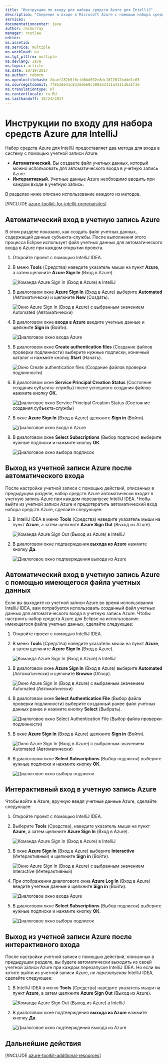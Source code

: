 ```yaml
---
title: "Инструкции по входу для набора средств Azure для IntelliJ"
description: "Сведения о входе в Microsoft Azure с помощью набора средств Azure для IntelliJ."
services: 
documentationcenter: java
author: rmcmurray
manager: routlaw
editor: 
ms.assetid: 
ms.service: multiple
ms.workload: na
ms.tgt_pltfrm: multiple
ms.devlang: Java
ms.topic: article
ms.date: 10/19/2017
ms.author: robmcm
ms.openlocfilehash: 2daef282b5f0cfd0bd592e8dc1872012bddd1c65
ms.sourcegitcommit: 7f8538e41c833deb69c300ad3431a431136a1f3e
ms.translationtype: HT
ms.contentlocale: ru-RU
ms.lasthandoff: 10/24/2017
---
```

# <a name="sign-in-instructions-for-the-azure-toolkit-for-intellij"></a>Инструкции по входу для набора средств Azure для IntelliJ

Набор средств Azure для IntelliJ предоставляет два метода для входа в систему с помощью учетной записи Azure:

  * **Автоматический.** Вы создаете файл учетных данных, который можно использовать для автоматического входа в учетную запись Azure.
  * **Интерактивный.** Учетные данные Azure необходимо вводить при каждом входе в учетную запись.

В разделах ниже описано использование каждого из методов.

[!INCLUDE [azure-toolkit-for-intellij-prerequisites](../includes/azure-toolkit-for-intellij-prerequisites.md)]

## <a name="sign-in-to-your-azure-account-automatically"></a>Автоматический вход в учетную запись Azure

В этом разделе показано, как создать файл учетных данных, содержащий данные субъекта-службы. После выполнения этого процесса Eclipse использует файл учетных данных для автоматического входа в Azure при каждом открытии проекта.

1. Откройте проект с помощью IntelliJ IDEA.

1. В меню **Tools** (Средства) наведите указатель мыши на пункт **Azure**, а затем щелкните **Azure Sign In** (Вход в Azure).

   ![Команда Azure Sign In (Вход в Azure) в IntelliJ][A01]

1. В диалоговом окне **Azure Sign In** (Вход в Azure) выберите **Automated** (Автоматически) и щелкните **New** (Создать).

   ![Окно Azure Sign In (Вход в Azure) с выбранным значением Automated (Автоматически)][A02]

1. В диалоговом окне **входа в Azure** введите учетные данные и щелкните **Sign in** (Войти).

   ![Диалоговое окно входа Azure][A03]

1. В диалоговом окне **Create authentication files** (Создание файлов проверки подлинности) выберите нужные подписки, конечный каталог и нажмите кнопку **Start** (Начать).

   ![Окно Create authentication files (Создание файлов проверки подлинности)][A04]

1. В диалоговом окне **Service Principal Creation Status** (Состояние создания субъекта-службы) после успешного создания файлов нажмите кнопку **ОК**.

   ![Диалоговое окно Service Principal Creation Status (Состояние создания субъекта-службы)][A05]

1. В окне **Azure Sign In** (Вход в Azure) щелкните **Sign in** (Войти).

   ![Диалоговое окно входа в Azure][A06]

1. В диалоговом окне **Select Subscriptions** (Выбор подписок) выберите нужные подписки и нажмите кнопку **ОК**.

   ![Диалоговое окно выбора подписок][A07]

## <a name="sign-out-of-your-azure-account-after-you-have-signed-in-automatically"></a>Выход из учетной записи Azure после автоматического входа

После настройки учетной записи с помощью действий, описанных в предыдущем разделе, набор средств Azure автоматически входит в учетную запись Azure при каждом перезапуске IntelliJ IDEA. Чтобы выйти из учетной записи Azure и предотвратить автоматический вход набора средств Azure, сделайте следующее:

1. В IntelliJ IDEA в меню **Tools** (Средства) наведите указатель мыши на пункт **Azure**, а затем щелкните **Azure Sign Out** (Выход из Azure).

   ![Команда Azure Sign Out (Выход из Azure) в IntelliJ][L01]

1. В диалоговом окне подтверждения **выхода из Azure** нажмите кнопку **Да**.

   ![Диалоговое окно подтверждения выхода из Azure][L03]

## <a name="sign-in-to-your-azure-account-automatically-by-using-an-existing-credentials-file"></a>Автоматический вход в учетную запись Azure с помощью имеющегося файла учетных данных

Если вы выходите из учетной записи Azure во время использования IntelliJ IDEA, вам потребуется использовать созданный файл учетных данных для автоматического входа в учетную запись Azure. Чтобы настроить набор средств Azure для Eclipse на использование имеющегося файла учетных данных, сделайте следующее:

1. Откройте проект с помощью IntelliJ IDEA.

1. В меню **Tools** (Средства) наведите указатель мыши на пункт **Azure**, а затем щелкните **Azure Sign In** (Вход в Azure).

   ![Команда Azure Sign In (Вход в Azure) в IntelliJ][A01]

1. В диалоговом окне **Azure Sign In** (Вход в Azure) выберите **Automated** (Автоматически) и щелкните **Browse** (Обзор).

   ![Окно Azure Sign In (Вход в Azure) с выбранным значением Automated (Автоматически)][A02]

1. В диалоговом окне **Select Authentication File** (Выбор файла проверки подлинности) выберите созданный ранее файл учетных данных ранее и нажмите кнопку **Select** (Выбрать).

   ![Диалоговое окно Select Authentication File (Выбор файла проверки подлинности)][A08]

1. В окне **Azure Sign In** (Вход в Azure) щелкните **Sign in** (Войти).

   ![Окно Azure Sign In (Вход в Azure) с выбранным значением Automated (Автоматически)][A06]

1. В диалоговом окне **Select Subscriptions** (Выбор подписок) выберите нужные подписки и нажмите кнопку **ОК**.

   ![Диалоговое окно выбора подписок][A07]

## <a name="sign-in-to-your-azure-account-interactively"></a>Интерактивный вход в учетную запись Azure

Чтобы войти в Azure, вручную введя учетные данные Azure, сделайте следующее:

1. Откройте проект с помощью IntelliJ IDEA.

1. Выберите **Tools** (Средства), наведите указатель мыши на пункт **Azure**, а затем щелкните **Azure Sign In** (Вход в Azure).

   ![Команда Azure Sign In (Вход в Azure) в IntelliJ][I01]

1. В окне **Azure Sign In** (Вход в Azure) выберите **Interactive** (Интерактивный) и щелкните **Sign in** (Войти).

   ![Окно Azure Sign In (Вход в Azure) с выбранным значением Interactive (Интерактивный)][I02]

1. При отображении диалогового окна **Azure Log In** (Вход в Azure) введите учетные данные и щелкните **Sign in** (Войти).

   ![Диалоговое окно входа Azure][I03]

1. В диалоговом окне **Select Subscriptions** (Выбор подписок) выберите нужные подписки и нажмите кнопку **ОК**.

   ![Диалоговое окно выбора подписок][I04]

## <a name="sign-out-of-your-azure-account-after-you-have-signed-in-interactively"></a>Выход из учетной записи Azure после интерактивного входа

После настройки учетной записи с помощью действий, описанных в предыдущем разделе, вы будете автоматически выходить из своей учетной записи Azure при каждом перезапуске IntelliJ IDEA. Но если вы хотите выйти из учетной записи Azure, *не перезапуская* IntelliJ IDEA, сделайте следующее:

1. В IntelliJ IDEA в меню **Tools** (Средства) наведите указатель мыши на пункт **Azure**, а затем щелкните **Azure Sign Out** (Выход из Azure).

   ![Команда Azure Sign Out (Выход из Azure) в IntelliJ][L01]

1. В диалоговом окне подтверждения **выхода из Azure** нажмите кнопку **Да**.

   ![Диалоговое окно подтверждения выхода из Azure][L02]

## <a name="next-steps"></a>Дальнейшие действия

[!INCLUDE [azure-toolkit-additional-resources](../includes/azure-toolkit-additional-resources.md)]

<!-- URL List -->

<!-- IMG List -->

[I01]: media/azure-toolkit-for-intellij-sign-in-instructions/I01.png
[I02]: media/azure-toolkit-for-intellij-sign-in-instructions/I02.png
[I03]: media/azure-toolkit-for-intellij-sign-in-instructions/I03.png
[I04]: media/azure-toolkit-for-intellij-sign-in-instructions/I04.png

[A01]: media/azure-toolkit-for-intellij-sign-in-instructions/A01.png
[A02]: media/azure-toolkit-for-intellij-sign-in-instructions/A02.png
[A03]: media/azure-toolkit-for-intellij-sign-in-instructions/A03.png
[A04]: media/azure-toolkit-for-intellij-sign-in-instructions/A04.png
[A05]: media/azure-toolkit-for-intellij-sign-in-instructions/A05.png
[A06]: media/azure-toolkit-for-intellij-sign-in-instructions/A06.png
[A07]: media/azure-toolkit-for-intellij-sign-in-instructions/A07.png
[A08]: media/azure-toolkit-for-intellij-sign-in-instructions/A08.png

[L01]: media/azure-toolkit-for-intellij-sign-in-instructions/L01.png
[L02]: media/azure-toolkit-for-intellij-sign-in-instructions/L02.png
[L03]: media/azure-toolkit-for-intellij-sign-in-instructions/L03.png
